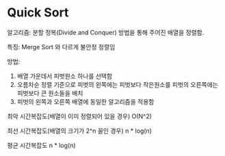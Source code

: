 # Quick Sort

알고리즘: 분할 정복(Divide and Conquer) 방법을 통해 주어진 배열을 정렬함.

특징: Merge Sort 와 다르게 불안정 정렬임

방법:

1. 배열 가운데서 피벗원소 하나를 선택함
2. 오름차순 정렬 기준으로 피벗의 왼쪽에는 피벗보다 작은원소를 피벗의 오른쪽에는 피벗보다 큰 원소들을 배치
3. 피벗의 왼쪽과 오른쪽 배열에 동일한 알고리즘을 적용함

최악 시간복잡도(배열이 이미 정렬되어 있을 경우) O(N^2)

최선 시간복잡도(배열의 크기가 2^n 꼴인 경우) n * log(n)

평균 시간복잡도 n * log(n)
